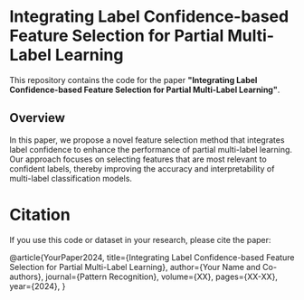 
# Integrating Label Confidence-based Feature Selection for Partial Multi-Label Learning

This repository contains the code for the paper **"Integrating Label Confidence-based Feature Selection for Partial Multi-Label Learning"**.

## Overview

In this paper, we propose a novel feature selection method that integrates label confidence to enhance the performance of partial multi-label learning. Our approach focuses on selecting features that are most relevant to confident labels, thereby improving the accuracy and interpretability of multi-label classification models.


# Citation
If you use this code or dataset in your research, please cite the paper:

@article{YourPaper2024,
  title={Integrating Label Confidence-based Feature Selection for Partial Multi-Label Learning},
  author={Your Name and Co-authors},
  journal={Pattern Recognition},
  volume={XX},
  pages={XX-XX},
  year={2024},
}
